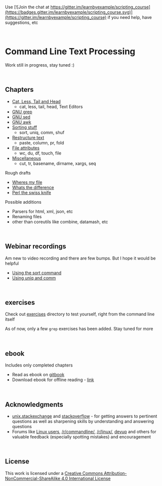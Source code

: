Use [![Join the chat at https://gitter.im/learnbyexample/scripting_course](https://badges.gitter.im/learnbyexample/scripting_course.svg)](https://gitter.im/learnbyexample/scripting_course) if you need help, have suggestions, etc

<br>

# <a name="command-line-text-processing"></a>Command Line Text Processing

Work still in progress, stay tuned :)

<br>

## <a name="chapters"></a>Chapters

* [Cat, Less, Tail and Head](./tail_less_cat_head.md)
    * cat, less, tail, head, Text Editors
* [GNU grep](./gnu_grep.md)
* [GNU sed](./gnu_sed.md)
* [GNU awk](./gnu_awk.md)
* [Sorting stuff](./sorting_stuff.md)
    * sort, uniq, comm, shuf
* [Restructure text](./restructure_text.md)
    * paste, column, pr, fold
* [File attributes](./file_attributes.md)
    * wc, du, df, touch, file
* [Miscellaneous](./miscellaneous.md) 
    * cut, tr, basename, dirname, xargs, seq

Rough drafts

* [Wheres my file](./wheres_my_file.md)
* [Whats the difference](./whats_the_difference.md)
* [Perl the swiss knife](./perl_the_swiss_knife.md)

Possible additions

* Parsers for html, xml, json, etc
* Renaming files
* other than coreutils like combine, datamash, etc

<br>

## <a name="webinar-recordings"></a>Webinar recordings

Am new to video recording and there are few bumps. But I hope it would be helpful

* [Using the sort command](https://www.youtube.com/watch?v=qLfAwwb5vGs)
* [Using uniq and comm](https://www.youtube.com/watch?v=uAb2kxA2TyQ)

<br>

## <a name="exercises"></a>exercises

Check out [exercises](./exercises) directory to test yourself, right from the command line itself

As of now, only a few `grep` exercises has been added. Stay tuned for more

<br>

## <a name="ebook"></a>ebook

Includes only completed chapters

* Read as ebook on [gitbook](https://learnbyexample.gitbooks.io/command-line-text-processing/content/)
* Download ebook for offline reading - [link](https://www.gitbook.com/book/learnbyexample/command-line-text-processing/details)

<br>

## <a name="acknowledgments"></a>Acknowledgments

* [unix.stackexchange](https://unix.stackexchange.com/) and [stackoverflow](https://stackoverflow.com/) - for getting answers to pertinent questions as well as sharpening skills by understanding and answering questions
* Forums like [Linux users](https://www.linkedin.com/groups/65688), [/r/commandline/](https://www.reddit.com/r/commandline/), [/r/linux/](https://www.reddit.com/r/linux/), [devup](http://devup.in/) and others for valuable feedback (especially spotting mistakes) and encouragement

<br>

## <a name="license"></a>License

This work is licensed under a [Creative Commons Attribution-NonCommercial-ShareAlike 4.0 International License](https://creativecommons.org/licenses/by-nc-sa/4.0/)
